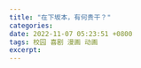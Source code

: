 ```yaml
---
title: "在下坂本，有何贵干？"
categories: 
date: 2022-11-07 05:23:51 +0800
tags: 校园 喜剧 漫画 动画
excerpt: 
---
```





